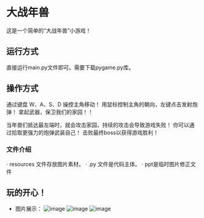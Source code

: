# 大战年兽

这是一个简单的“大战年兽”小游戏！

## 运行方式

直接运行main.py文件即可。需要下载pygame.py库。

## 操作方式

通过键盘 W、A、S、D 操控主角移动！
用鼠标控制主角的朝向，左键点击发射炮弹！
拿起武器，保卫我们的家园！！

当年兽们抵达最左端时，就会攻击家园，持续的攻击会导致游戏失败！
你可以通过拾取更强力的炮弹武装自己！
击败最终boss以获得游戏胜利！

### 文件介绍

· resources 文件存放图片素材。
· .py 文件是代码主体。
· ppt是临时图片修正文件

## 玩的开心！
- 图片展示：
![image](https://github.com/BB-Fly/Fight-Nian-/blob/main/image1.jpg)
![image](https://github.com/BB-Fly/Fight-Nian-/blob/main/image2.jpg)
![image](https://github.com/BB-Fly/Fight-Nian-/blob/main/image3.jpg)
